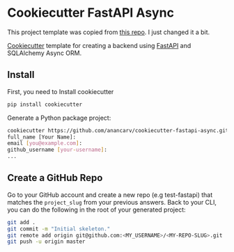 # Cookiecutter FastAPI Async

This project template was copied from [this repo](https://github.com/anancarv/cookiecutter-fastapi-async/). I just 
changed it a bit.

[Cookiecutter](https://github.com/cookiecutter/cookiecutter) template for creating a backend using [FastAPI](https://github.com/tiangolo/fastapi) and SQLAlchemy Async ORM.


## Install
First, you need to Install cookiecutter
```bash
pip install cookiecutter
```

Generate a Python package project:
```bash
cookiecutter https://github.com/anancarv/cookiecutter-fastapi-async.git
full_name [Your Name]:
email [you@example.com]:
github_username [your-username]:
...
```

## Create a GitHub Repo
Go to your GitHub account and create a new repo (e.g  test-fastapi) that matches the `project_slug` from your previous answers.
Back to your CLI, you can do the following in the root of your generated project:
```bash
git add .
git commit -m "Initial skeleton."
git remote add origin git@github.com:<MY_USERNAME>/<MY-REPO-SLUG>.git
git push -u origin master
```
